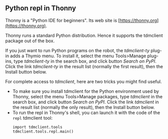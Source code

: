 
## Python repl in Thonny

Thonny is a "Python IDE for beginners". Its web site is [https://thonny.org](https://thonny.org).

Thonny runs a standard Python distribution. Hence it supports the tdmclient package out of the box.

If you just want to run Python programs on the robot, the _tdmclient-ty_ plug-in adds a Thymio menu. To install it, select the menu Tools>Manage plug-ins, type _tdmclient-ty_ in the search box, and click button _Search on PyPI_. Click the link _tdmclient-ty_ in the result list (normally the first result), then the Install button below.

For complete access to _tdmclient_, here are two tricks you might find useful.
- To make sure you install tdmclient for the Python environment used by Thonny, select the menu Tools>Manage packages, type _tdmclient_ in the search box, and click button _Search on PyPI_. Click the link _tdmclient_ in the result list (normally the only result), then the Install button below.
- To run the repl in Thonny's shell, you can launch it with the code of the `repl` tdmclient tool:
    ```
    import tdmclient.tools
    tdmclient.tools.repl.main()
    ```
